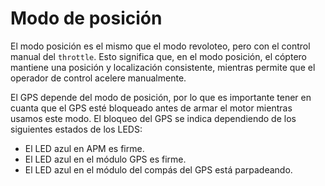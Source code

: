 # Modo de posición

El modo posición es el mismo que el modo revoloteo, pero con el control manual del `throttle`. Esto significa que, en el modo posición, el cóptero mantiene una posición y localización consistente, mientras permite que el operador de control acelere manualmente.

El GPS depende del modo de posición, por lo que es importante tener en cuanta que el GPS esté bloqueado antes de armar el motor mientras usamos este modo. El bloqueo del GPS se indica dependiendo de los siguientes estados de los LEDS:

- El LED azul en APM es firme.
- El LED azul en el módulo GPS es firme.
- El LED azul en el módulo del compás del GPS está parpadeando.